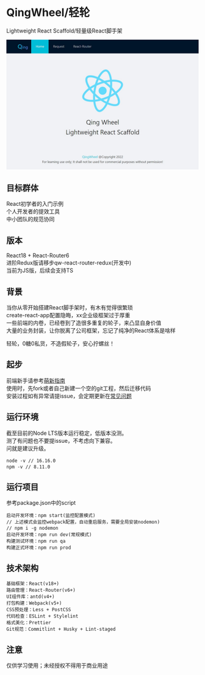 # QingWheel/轻轮
Lightweight React Scaffold/轻量级React脚手架  
  
![](./docs/image/Qw.jpg)
## 目标群体
React初学者的入门示例  
个人开发者的提效工具   
中小团队的规范协同
## 版本
React18 + React-Router6  
进阶Redux版请移步qw-react-router-redux(开发中)  
当前为JS版，后续会支持TS
## 背景
当你从零开始搭建React脚手架时，有木有觉得很繁琐  
create-react-app配置隐晦，xx企业级框架过于厚重  
一些前端的内卷，已经卷到了造很多重复的轮子，来凸显自身价值  
大量的业务封装，让你脱离了公司框架，忘记了纯净的React体系是啥样

轻轮，0糖0私货，不造假轮子，安心拧螺丝！  
## 起步
前端新手请参考[萌新指南](./docs/MENG_XIN.md)  
使用时，先fork或者自己新建一个空的git工程，然后迁移代码  
安装过程如有异常请提issue，会定期更新在[常见问题](./docs/Q%26A.md)
## 运行环境
截至目前的Node LTS版本运行稳定，低版本没测。  
测了有问题也不要提issue，不考虑向下兼容。  
问就是建议升级。
```
node -v // 16.16.0
npm -v // 8.11.0
```
## 运行项目
参考package.json中的script
```
启动开发环境：npm start(监控配置模式)
// 上述模式会监控webpack配置，自动重启服务，需要全局安装nodemon)
// npm i -g nodemon
启动开发环境：npm run dev(常规模式)
构建测试环境：npm run qa
构建正式环境：npm run prod
```
## 技术架构
```
基础框架：React(v18+)
路由管理：React-Router(v6+)
UI组件库：antd(v4+)
打包构建：Webpack(v5+)
CSS预处理：Less + PostCSS
代码检查：ESLint + Stylelint
格式美化：Prettier
Git规范：Commitlint + Husky + Lint-staged
```
## 注意
仅供学习使用；未经授权不得用于商业用途